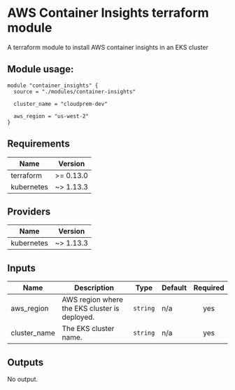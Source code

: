 # AWS Container Insights terraform module

A terraform module to install AWS container insights in an EKS cluster

## Module usage:

```hcl
module "container_insights" {
  source = "./modules/container-insights"

  cluster_name = "cloudprem-dev"

  aws_region = "us-west-2"
}
```

<!-- BEGINNING OF PRE-COMMIT-TERRAFORM DOCS HOOK -->
## Requirements

| Name | Version |
|------|---------|
| terraform | >= 0.13.0 |
| kubernetes | ~> 1.13.3 |

## Providers

| Name | Version |
|------|---------|
| kubernetes | ~> 1.13.3 |

## Inputs

| Name | Description | Type | Default | Required |
|------|-------------|------|---------|:--------:|
| aws\_region | AWS region where the EKS cluster is deployed. | `string` | n/a | yes |
| cluster\_name | The EKS cluster name. | `string` | n/a | yes |

## Outputs

No output.

<!-- END OF PRE-COMMIT-TERRAFORM DOCS HOOK -->
